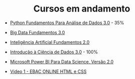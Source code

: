 <h1 align="center"> Cursos em andamento </h1>

* [Python Fundamentos Para Análise de Dados 3.0](https://www.datascienceacademy.com.br/course/python-fundamentos) - 35% 

* [Big Data Fundamentos 3.0](https://www.datascienceacademy.com.br/path-player?courseid=big-data-fundamentos-3&unit=60ec7988e32fc3e4f31ce5cbUnit)

* [Inteligência Artificial Fundamentos 2.0](https://www.datascienceacademy.com.br/path-player?courseid=inteligencia-artificial-fundamentos&unit=60f61105e32fc34ee0553af5Unit)

* [Introdução à Ciência de Dados 3.0](https://www.datascienceacademy.com.br/path-player?courseid=intro-ciencia-de-dados-3&unit=61082006e32fc3b2ed213fddUnit) - 100%

* [Microsoft Power BI Para Data Science, Versão 2.0](https://www.datascienceacademy.com.br/path-player?courseid=microsoft-power-bi-para-data-science)

* [Video 1 - EBAC ONLINE HTML e CSS](https://www.youtube.com/watch?v=xYKblS16stY)
